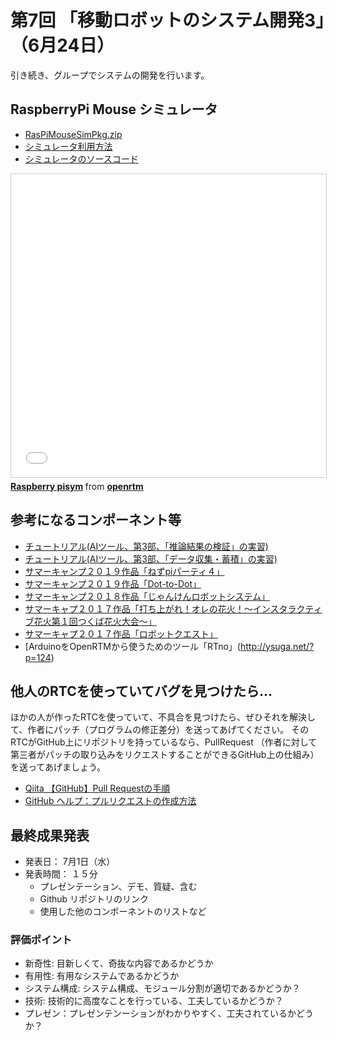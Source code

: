 # 第7回 「移動ロボットのシステム開発3」（6月24日）

引き続き、グループでシステムの開発を行います。

## RaspberryPi Mouse シミュレータ

- [RasPiMouseSimPkg.zip](https://github.com/sealbreeder/TMU-Ubiquitous-Robotics/raw/master/RasPiMouseSimPkg.zip)
- [シミュレータ利用方法](https://openrtm.org/openrtm/ja/node/6198)
- [シミュレータのソースコード](https://github.com/Nobu19800/RasPiMouseSimulatorRTC)

<iframe src="//www.slideshare.net/slideshow/embed_code/key/h3UNy4ZbKSbWE7" width="595" height="485" frameborder="0" marginwidth="0" marginheight="0" scrolling="no" style="border:1px solid #CCC; border-width:1px; margin-bottom:5px; max-width: 100%;" allowfullscreen> </iframe> <div style="margin-bottom:5px"> <strong> <a href="//www.slideshare.net/openrtm/raspberry-pisym" title="Raspberry pisym" target="_blank">Raspberry pisym</a> </strong> from <strong><a href="https://www.slideshare.net/openrtm" target="_blank">openrtm</a></strong> </div>

## 参考になるコンポーネント等

- [チュートリアル(AIツール、第3部、「推論結果の検証」の実習)](https://openrtm.org/openrtm/node/6388)
- [チュートリアル(AIツール、第3部、「データ収集・蓄積」の実習)](https://openrtm.org/openrtm/node/6389)
- [サマーキャンプ２０１９作品「ねずpiパーティ４」](https://openrtm.org/openrtm/ja/tutorial/summercamp2019#toc17)
- [サマーキャンプ２０１９作品「Dot-to-Dot」](https://openrtm.org/openrtm/ja/tutorial/summercamp2019#toc18)
- [サマーキャンプ２０１８作品「じゃんけんロボットシステム」](https://openrtm.org/openrtm/ja/tutorial/summercamp2018#toc23)
- [サマーキャプ２０１７作品「打ち上がれ！オレの花火！～インスタラクティブ花火第１回つくば花火大会～」](https://openrtm.org/openrtm/ja/tutorial/summercamp2017#toc25)
- [サマーキャプ２０１７作品「ロボットクエスト」](https://openrtm.org/openrtm/ja/tutorial/summercamp2017#toc26)
- [ArduinoをOpenRTMから使うためのツール「RTno」(http://ysuga.net/?p=124)



## 他人のRTCを使っていてバグを見つけたら...

ほかの人が作ったRTCを使っていて、不具合を見つけたら、ぜひそれを解決して、作者にパッチ（プログラムの修正差分）を送ってあげてください。
そのRTCがGitHub上にリポジトリを持っているなら、PullRequest （作者に対して第三者がパッチの取り込みをリクエストすることができるGitHub上の仕組み）を送ってあげましょう。

- [Qiita 【GitHub】Pull Requestの手順](https://qiita.com/aipacommander/items/d61d21988a36a4d0e58b)
- [GitHub ヘルプ：プルリクエストの作成方法](https://help.github.com/ja/github/collaborating-with-issues-and-pull-requests/creating-a-pull-request)


## 最終成果発表

- 発表日： 7月1日（水）
- 発表時間： １５分
  - プレゼンテーション、デモ、質疑、含む
  - Github リポジトリのリンク
  - 使用した他のコンポーネントのリストなど

### 評価ポイント
- 新奇性: 目新しくて、奇抜な内容であるかどうか
- 有用性: 有用なシステムであるかどうか
- システム構成: システム構成、モジュール分割が適切であるかどうか？
- 技術: 技術的に高度なことを行っている、工夫しているかどうか？
- プレゼン：プレゼンテンーションがわかりやすく、工夫されているかどうか？


